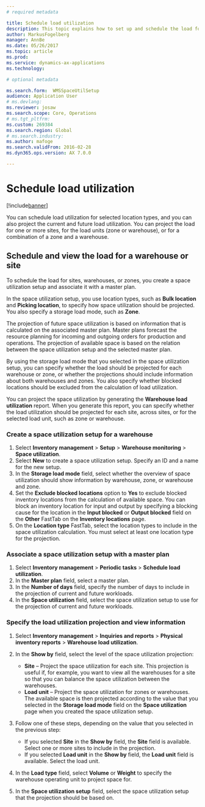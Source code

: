 ```yaml
---
# required metadata

title: Schedule load utilization
description: This topic explains how to set up and schedule the load for a warehouse.
author: MarkusFogelberg
manager: AnnBe
ms.date: 05/26/2017
ms.topic: article
ms.prod: 
ms.service: dynamics-ax-applications
ms.technology: 

# optional metadata

ms.search.form:  WMSSpaceUtilSetup
audience: Application User
# ms.devlang: 
ms.reviewer: josaw
ms.search.scope: Core, Operations
# ms.tgt_pltfrm: 
ms.custom: 269384
ms.search.region: Global
# ms.search.industry: 
ms.author: mafoge
ms.search.validFrom: 2016-02-28
ms.dyn365.ops.version: AX 7.0.0

---
```


# Schedule load utilization

[!include[banner](../includes/banner.md)]

You can schedule load utilization for selected location types, and you can also project the current and future load utilization. You can project the load for one or more sites, for the load units (zone or warehouse), or for a combination of a zone and a warehouse.

## Schedule and view the load for a warehouse or site

To schedule the load for sites, warehouses, or zones, you create a space utilization setup and associate it with a master plan.

In the space utilization setup, you use location types, such as **Bulk location** and **Picking location**, to specify how space utilization should be projected. You also specify a storage load mode, such as **Zone**.

The projection of future space utilization is based on information that is calculated on the associated master plan. Master plans forecast the resource planning for incoming and outgoing orders for production and operations. The projection of available space is based on the relation between the space utilization setup and the selected master plan.

By using the storage load mode that you selected in the space utilization setup, you can specify whether the load should be projected for each warehouse or zone, or whether the projections should include information about both warehouses and zones. You also specify whether blocked locations should be excluded from the calculation of load utilization.

You can project the space utilization by generating the **Warehouse load utilization** report. When you generate this report, you can specify whether the load utilization should be projected for each site, across sites, or for the selected load unit, such as zone or warehouse.

### Create a space utilization setup for a warehouse

1. Select **Inventory management** \> **Setup** \> **Warehouse monitoring** \> **Space utilization**.
2. Select **New** to create a space utilization setup. Specify an ID and a name for the new setup.
3. In the **Storage load mode** field, select whether the overview of space utilization should show information by warehouse, zone, or warehouse and zone.
4. Set the **Exclude blocked locations** option to **Yes** to exclude blocked inventory locations from the calculation of available space. You can block an inventory location for input and output by specifying a blocking cause for the location in the **Input blocked** or **Output blocked** field on the **Other** FastTab on the **Inventory locations** page.
5. On the **Location type** FastTab, select the location types to include in the space utilization calculation. You must select at least one location type for the projection.

### Associate a space utilization setup with a master plan

1. Select **Inventory management** \> **Periodic tasks** \> **Schedule load utilization**.
2. In the **Master plan** field, select a master plan.
3. In the **Number of days** field, specify the number of days to include in the projection of current and future workloads.
4. In the **Space utilization** field, select the space utilization setup to use for the projection of current and future workloads.

### Specify the load utilization projection and view information

1. Select **Inventory management** \> **Inquiries and reports** \> **Physical inventory reports** \> **Warehouse load utilization**.
2. In the **Show by** field, select the level of the space utilization projection:

    - **Site** – Project the space utilization for each site. This projection is useful if, for example, you want to view all the warehouses for a site so that you can balance the space utilization between the warehouses.
    - **Load unit** – Project the space utilization for zones or warehouses. The available space is then projected according to the value that you selected in the **Storage load mode** field on the **Space utilization** page when you created the space utilization setup.

3. Follow one of these steps, depending on the value that you selected in the previous step:

    - If you selected **Site** in the **Show by** field, the **Site** field is available. Select one or more sites to include in the projection.
    - If you selected **Load unit** in the **Show by** field, the **Load unit** field is available. Select the load unit.

4. In the **Load type** field, select **Volume** or **Weight** to specify the warehouse operating unit to project space for.
5. In the **Space utilization setup** field, select the space utilization setup that the projection should be based on.
